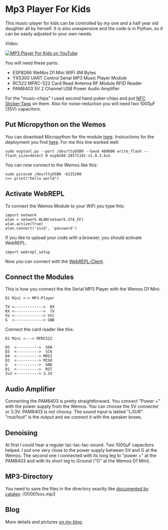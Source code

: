 # Mp3 Player For Kids #

This music-player for kids can be controlled by my one and a half year old daughter all by herself. It is also unexpensive and the code is in Python, so it can be easily adjusted to your own needs.

Video:

[![MP3 Player For Kids on YouTube](https://img.youtube.com/vi/5Fa26CWGCNk/0.jpg)](https://www.youtube.com/watch?v=5Fa26CWGCNk)

You will need these parts:

 * ESP8266 WeMos D1 Mini WIFI 4M Bytes
 * YX5300 UART Control Serial MP3 Music Player Module
 * RC522 MFRC-522 Card Read Antenna RF Module RFID Reader
 * PAM8403 5V 2 Channel USB Power Audio Amplifier

For the "music-chips" I used second hand poker-chips and put [NFC Sticker-Tags] on them. Also for noise-reduction you will need two 1000μF (35V) capacitors. 

[NFC Sticker-Tags]: https://www.amazon.de/gp/product/B01HZWA0Z0/ref=as_li_tl?ie=UTF8&camp=1638&creative=6742&creativeASIN=B01HZWA0Z0&linkCode=as2&tag=fallada-21&linkId=9c814fe6c1cf8baeb9f46970a6b323f9

## Put Micropython on the Wemos ##

You can download Micropython for the module [here][micropython download]. Instructions for the deployment you find [here][micropython install]. For me this line worked well:

    sudo esptool.py --port /dev/ttyUSB0 --baud 460800 write_flash --flash_size=detect 0 esp8266-20171101-v1.9.3.bin

[micropython download]: https://micropython.org/download/#esp8266
[micropython install]: http://docs.micropython.org/en/latest/esp8266/esp8266/tutorial/intro.html#deploying-the-firmware

You can now connect to the Wemos like this:

    sudo picocom /dev/ttyUSB0 -b115200
    >>> print("hello world")

## Activate WebREPL ##

To connect the Wemos Module to your WiFi you type this:

    import network
    wlan = network.WLAN(network.STA_IF)
    wlan.active(True)
    wlan.connect('ssid', 'password')

If you like to upload your code with a browser, you should activate WebREPL:

    import webrepl_setup

Now you can connect with the [WebREPL-Client].

[WebREPL-Client]: https://github.com/micropython/webrepl/archive/master.zip

## Connect the Modules ##

This is how you connect the the Serial MP3 Player with the Wemos D1 Mini:

    D1 Mini <-> MP3-Player
    
    TX <------------->  RX
    RX <------------->  TX
    5V <-------------> VCC
    G  <-------------> GND

Connect the card reader like this:

    D1 Mini <---> MFRC522
    
    D5  <---------->  SDA
    D3  <---------->  SCK
    D4  <----------> MOSI
    D2  <----------> MISO
    G   <---------->  GND
    D1  <---------->  RST
    3v3 <----------> 3.3V

## Audio Amplifier ##

Connecting the PAM8403 is pretty straightforward. You connect "Power +" with the power supply from the Wemos. You can choose the 5V connector or 3.3V. PAM8403 is not choosy. The sound input is labled "L/G/R". "rout/lout" is the output and we connect it with the speaker boxes.

## Denoising ##

At first I could hear a regular tac-tac-tac-sound. Two 1000μF capacitors helped. I put one very close to the power supply between 5V and G at the Wemos. The second one I connected with its long leg to "power +" at the PAM8403 and with its short leg to Ground ("G" at the Wemos D1 Mini).

## MP3-Directory ##

You need to save the files in the directory exactly like [documented by catalex]: /01/001xxx.mp3

[documented by catalex]: http://geekmatic.in.ua/pdf/Catalex_MP3_board.pdf

## Blog ##

More details and pictures [on my blog].

[on my blog]: https://allgaier.org/category/microcontroller.html